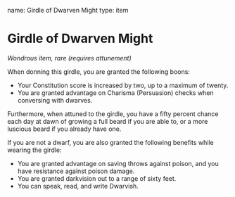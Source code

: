 name: Girdle of Dwarven Might
type: item

# Girdle of Dwarven Might
_Wondrous item, rare (requires attunement)_

When donning this girdle, you are granted the following boons:

* Your Constitution score is increased by two, up to a maximum of twenty.
* You are granted advantage on Charisma (Persuasion) checks when conversing with dwarves.

Furthermore, when attuned to the girdle, you have a fifty percent chance each day at dawn of growing a full beard if you are able to, or a more luscious beard if you already have one.

If you are not a dwarf, you are also granted the following benefits while wearing the girdle:

* You are granted advantage on saving throws against poison, and you have resistance against poison damage.
* You are granted darkvision out to a range of sixty feet.
* You can speak, read, and write Dwarvish.
